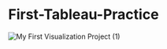 # First-Tableau-Practice

![My First Visualization Project (1)](https://user-images.githubusercontent.com/96450822/172156740-582c2d7c-d582-4e84-b55a-aae5f1f8ec71.png)

